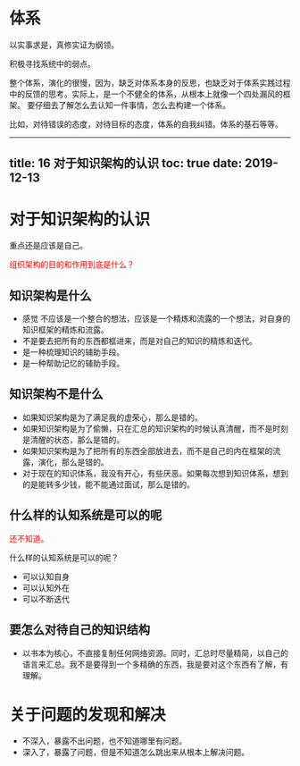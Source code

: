 # 体系

以实事求是，真修实证为纲领。




积极寻找系统中的弱点。



整个体系，演化的很慢，因为，缺乏对体系本身的反思，也缺乏对于体系实践过程中的反馈的思考。实际上，是一个不健全的体系，从根本上就像一个四处漏风的框架。 要仔细去了解怎么去认知一件事情，怎么去构建一个体系。

比如，对待错误的态度，对待目标的态度，体系的自我纠错。体系的基石等等。




---
title: 16 对于知识架构的认识
toc: true
date: 2019-12-13
---
# 对于知识架构的认识

重点还是应该是自己。

<span style="color:red;">组织架构的目的和作用到底是什么？</span>

## 知识架构是什么

- 感觉 不应该是一个整合的想法，应该是一个精炼和流露的一个想法，对自身的知识框架的精炼和流露。
- 不是要去把所有的东西都框进来，而是对自己的知识的精炼和迭代。
- 是一种梳理知识的辅助手段。
- 是一种帮助记忆的辅助手段。

## 知识架构不是什么

- 如果知识架构是为了满足我的虚荣心，那么是错的。
- 如果知识架构是为了偷懒，只在汇总的知识架构的时候认真清醒，而不是时刻是清醒的状态，那么是错的。
- 如果知识架构是为了把所有的东西全部放进去，而不是自己的内在框架的流露，演化，那么是错的。
- 对于现在的知识体系，我没有开心，有些厌恶。如果每次想到知识体系，想到的是能转多少钱，能不能通过面试，那么是错的。




## 什么样的认知系统是可以的呢

<span style="color:red;">还不知道。</span>

什么样的认知系统是可以的呢？

- 可以认知自身
- 可以认知外在
- 可以不断迭代


## 要怎么对待自己的知识结构


- 以书本为核心，不直接复制任何网络资源。同时，汇总时尽量精简，以自己的语言来汇总。我不是要得到一个多精确的东西，我是要对这个东西有了解，有理解。




# 关于问题的发现和解决

- 不深入，暴露不出问题，也不知道哪里有问题。
- 深入了，暴露了问题，但是不知道怎么跳出来从根本上解决问题。
